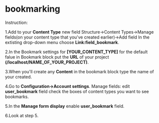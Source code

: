 # bookmarking

Instruction:

1.Add to your <b>Content Type</b> new field Structure->Content Types->Manage fields(on your content type that you've created earlier)->Add field
In the extisting drop-down menu choose <b>Link:field_bookmark</b>.

2.In the Bookmark settings for <b>[YOUR_CONTENT_TYPE]</b> for the default falue in Bookmark block put the <b>URL</b> of your project <b>(/localhost/NAME_OF_YOUR_PROJECT)</b>.

3.When you'll create any <b>Content</b> in the bookmark block type the name of your created.

4.Go to <b>Configuration->Account settings</b>. Manage fields: edit <b>user_bookmark</b> field check the boxes of content types you want to see bookmarks.

5.In the <b>Manage form display</b> enable <b>user_bookmark</b> field.

6.Look at step 5.

